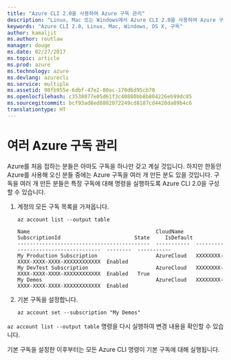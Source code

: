 ```yaml
---
title: "Azure CLI 2.0을 사용하여 Azure 구독 관리"
description: "Linux, Mac 또는 Windows에서 Azure CLI 2.0을 사용하여 Azure 구독을 관리합니다."
keywords: "Azure CLI 2.0, Linux, Mac, Windows, OS X, 구독"
author: kamaljit
ms.author: routlaw
manager: douge
ms.date: 02/27/2017
ms.topic: article
ms.prod: azure
ms.technology: azure
ms.devlang: azurecli
ms.service: multiple
ms.assetid: 98fb955e-6dbf-47e2-80ac-170d6d95cb70
ms.openlocfilehash: c3538077e05d61f3c40880bb8b804226eb99dc85
ms.sourcegitcommit: bcf93ad8ed8802072249cd8187cd4420da89b4c6
translationtype: HT
---
```

# <a name="manage-multiple-azure-subscriptions"></a>여러 Azure 구독 관리

Azure를 처음 접하는 분들은 아마도 구독을 하나만 갖고 계실 것입니다.
하지만 한동안 Azure를 사용해 오신 분들 중에는 Azure 구독을 여러 개 만든 분도 있을 것입니다.
구독을 여러 개 만든 분들은 특정 구독에 대해 명령을 실행하도록 Azure CLI 2.0을 구성할 수 있습니다.

1. 계정의 모든 구독 목록을 가져옵니다.

   ```azurecli
   az account list --output table
   ```

   ```Output
   Name                                         CloudName    SubscriptionId                        State     IsDefault
   -------------------------------------------  -----------  ------------------------------------  --------  -----------
   My Production Subscription                   AzureCloud   XXXXXXXX-XXXX-XXXX-XXXX-XXXXXXXXXXXX  Enabled
   My DevTest Subscription                      AzureCloud   XXXXXXXX-XXXX-XXXX-XXXX-XXXXXXXXXXXX  Enabled   True
   My Demos                                     AzureCloud   XXXXXXXX-XXXX-XXXX-XXXX-XXXXXXXXXXXX  Enabled
   ```

1. 기본 구독을 설정합니다.
 
   ```azurecli
   az account set --subscription "My Demos"
   ```

`az account list --output table` 명령을 다시 실행하여 변경 내용을 확인할 수 있습니다.

기본 구독을 설정한 이후부터는 모든 Azure CLI 명령이 기본 구독에 대해 실행됩니다.